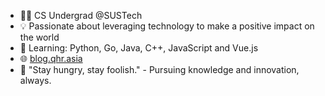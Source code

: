 - 👨‍💻 CS Undergrad @SUSTech
- 💡 Passionate about leveraging technology to make a positive impact on the world
- 🌱 Learning: Python, Go, Java, C++, JavaScript and Vue.js
- 🌐 [blog.qhr.asia](https://blog.qhr.asia)
- 🌟 "Stay hungry, stay foolish." - Pursuing knowledge and innovation, always.
